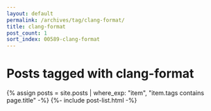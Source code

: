 ```yaml
---
layout: default
permalink: /archives/tag/clang-format/
title: clang-format
post_count: 1
sort_index: 00589-clang-format
---
```

<h1 class="page-heading">Posts tagged with clang-format</h1>
{% assign posts = site.posts | where_exp: "item", "item.tags contains page.title" -%}
{%- include post-list.html -%}
